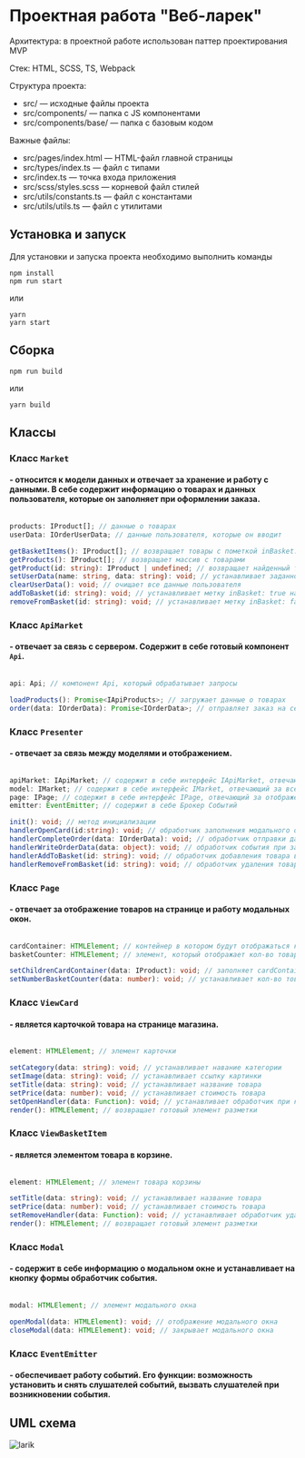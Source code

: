 # Проектная работа "Веб-ларек"
Архитектура: в проектной работе использован паттер проектирования MVP

Стек: HTML, SCSS, TS, Webpack

Структура проекта:
- src/ — исходные файлы проекта
- src/components/ — папка с JS компонентами
- src/components/base/ — папка с базовым кодом

Важные файлы:
- src/pages/index.html — HTML-файл главной страницы
- src/types/index.ts — файл с типами
- src/index.ts — точка входа приложения
- src/scss/styles.scss — корневой файл стилей
- src/utils/constants.ts — файл с константами
- src/utils/utils.ts — файл с утилитами

## Установка и запуск
Для установки и запуска проекта необходимо выполнить команды

```
npm install
npm run start
```

или

```
yarn
yarn start
```
## Сборка

```
npm run build
```

или

```
yarn build
```

## Классы

### Класс `Market`
#### \- относится к модели данных и отвечает за хранение и работу с данными. В себе содержит информацию о товарах и данных пользователя, которые он заполняет при оформлении заказа.

```ts

products: IProduct[]; // данные о товарах
userData: IOrderUserData; // данные пользователя, которые он вводит

getBasketItems(): IProduct[]; // возвращает товары с пометкой inBasket: true
getProducts(): IProduct[]; // возвращает массив с товарами
getProduct(id: string): IProduct | undefined; // возвращает найденный товар или undefined
setUserData(name: string, data: string): void; // устанавливает заданному ключу определённые данные
clearUserData(): void; // очищает все данные пользователя
addToBasket(id: string): void; // устанавливает метку inBasket: true на товар
removeFromBasket(id: string): void; // устанавливает метку inBasket: false на товар

```

### Класс `ApiMarket`
#### \- отвечает за связь с сервером. Содержит в себе готовый компонент `Api`.

```ts

api: Api; // компонент Api, который обрабатывает запросы

loadProducts(): Promise<IApiProducts>; // загружает данные о товарах
order(data: IOrderData): Promise<IOrderData>; // отправляет заказ на сервер для его подстверждения

```

### Класс `Presenter`
#### \- отвечает за связь между моделями и отображением.

```ts

apiMarket: IApiMarket; // содержит в себе интерфейс IApiMarket, отвечающий за запросы и получение данных с сервера
model: IMarket; // содержит в себе интерфейс IMarket, отвечающий за все данные приложения
page: IPage; // содержит в себе интерфейс IPage, отвечающий за отображение на странице
emitter: EventEmitter; // содержит в себе Брокер Событий

init(): void; // метод инициализации
handlerOpenCard(id:string): void; // обработчик заполнения модального окна данными товара
handlerCompleteOrder(data: IOrderData): void; // обработчик отправки данных заказа на сервер 
handlerWriteOrderData(data: object): void; // обработчик события при заполнении данных пользователем
handlerAddToBasket(id: string): void; // обработчик добавления товара в корзину
handlerRemoveFromBasket(id: string): void; // обработчик удаления товара из корзины

```

### Класс `Page`
#### \- отвечает за отображение товаров на странице и работу модальных окон.

```ts

cardContainer: HTMLElement; // контейнер в котором будут отображаться карточки товаров
basketCounter: HTMLElement; // элемент, который отображает кол-во товаров в корзине

setChildrenCardContainer(data: IProduct): void; // заполняет cardContainer продуктами
setNumberBasketCounter(data: number): void; // устанавливает кол-во товаров в корзине

```

### Класс `ViewCard`
#### \- является карточкой товара на странице магазина.

```ts

element: HTMLElement; // элемент карточки

setCategory(data: string): void; // устанавливает навание категории
setImage(data: string): void; // устанавливает ссылку картинки
setTitle(data: string): void; // устанавливает название товара
setPrice(data: number): void; // устанавливает стоимость товара
setOpenHandler(data: Function): void; // устанавливает обработчик при клике на товар
render(): HTMLElement; // возвращает готовый элемент разметки

```

### Класс `ViewBasketItem`
#### \- является элементом товара в корзине.

```ts

element: HTMLElement; // элемент товара корзины

setTitle(data: string): void; // устанавливает название товара
setPrice(data: number): void; // устанавливает стоимость товара
setRemoveHandler(data: Function): void; // устанавливает обработчик удаления карточки из корзины
render(): HTMLElement; // возвращает готовый элемент разметки

```

### Класс `Modal`
#### \- содержит в себе информацию о модальном окне и устанавливает на кнопку формы обработчик события.

```ts

modal: HTMLElement; // элемент модального окна

openModal(data: HTMLElement): void; // отображение модального окна
closeModal(data: HTMLElement): void; // закрывает модального окна

```

### Класс `EventEmitter`
#### \- обеспечивает работу событий. Его функции: возможность установить и снять слушателей событий, вызвать слушателей при возникновении события.


## UML схема
![larik](https://github.com/user-attachments/assets/d5010164-1bfb-4971-bd17-1aa3ecda5f3d)

